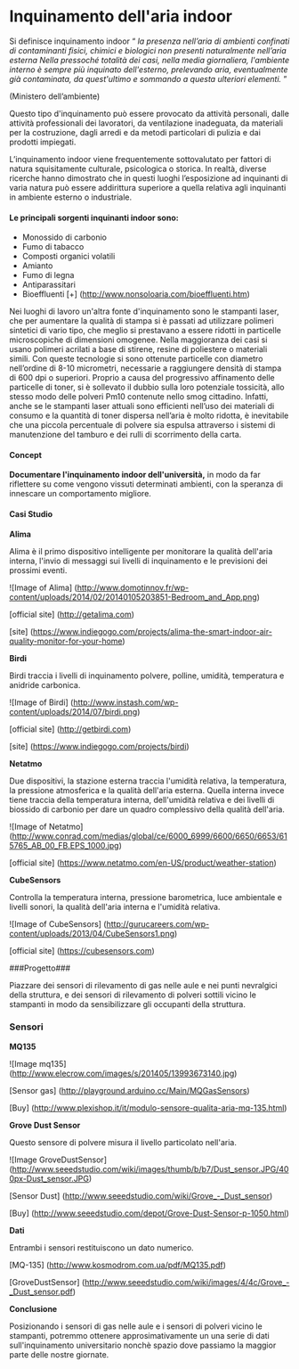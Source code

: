 # Inquinamento dell'aria indoor #

Si definisce inquinamento indoor “ *la presenza nell’aria di ambienti confinati di contaminanti fisici, chimici e biologici
non presenti naturalmente nell’aria esterna Nella pressoché totalità dei casi, nella media giornaliera, l'ambiente interno 
è sempre più inquinato dell'esterno, prelevando aria, eventualmente già contaminata, da quest'ultimo e sommando a questa
ulteriori elementi.* ”

(Ministero dell’ambiente)

Questo tipo d'inquinamento può essere provocato da attività personali, dalle attività professionali dei lavoratori, 
da ventilazione inadeguata, da materiali per la costruzione, dagli arredi e da metodi particolari di pulizia e dai 
prodotti impiegati.

L’inquinamento indoor viene frequentemente sottovalutato per fattori di natura squisitamente culturale, psicologica o storica. 
In realtà, diverse ricerche hanno dimostrato che in questi luoghi l’esposizione ad inquinanti di varia natura può essere 
addirittura superiore a quella relativa agli inquinanti in ambiente esterno o industriale. 

#### Le principali sorgenti inquinanti indoor sono: ####
 * Monossido di carbonio
 * Fumo di tabacco
 * Composti organici volatili
 * Amianto
 * Fumo di legna
 * Antiparassitari
 * Bioeffluenti [+] (http://www.nonsoloaria.com/bioeffluenti.htm)
 
Nei luoghi di lavoro un'altra fonte d'inquinamento sono le stampanti laser, che per aumentare la qualità di stampa si è passati ad utilizzare polimeri sintetici di vario tipo, che meglio si prestavano a essere ridotti in particelle microscopiche di dimensioni omogenee. Nella maggioranza dei casi si usano polimeri acrilati a base di stirene, resine di poliestere o materiali simili. Con queste tecnologie si sono ottenute particelle con diametro nell’ordine di 8-10 micrometri, necessarie a raggiungere densità di stampa di 600 dpi o superiori. Proprio a causa del progressivo affinamento delle particelle di toner,  si è sollevato il dubbio sulla loro potenziale tossicità, allo stesso modo delle polveri Pm10 contenute nello smog cittadino. Infatti, anche se le stampanti laser attuali sono efficienti nell’uso dei materiali di consumo e la quantità di toner dispersa nell’aria è molto ridotta, è inevitabile che una piccola percentuale di polvere sia espulsa attraverso i sistemi di manutenzione del tamburo e dei rulli di scorrimento della carta.


#### Concept ####
**Documentare l'inquinamento indoor dell'università,** in modo da far riflettere su come vengono 
vissuti determinati ambienti, con la speranza di innescare un comportamento migliore.


#### Casi Studio ####

**Alima** 

Alima è il primo dispositivo intelligente per monitorare la qualità dell'aria interna, l'invio di messaggi sui livelli di inquinamento e le previsioni dei prossimi eventi.

![Image of Alima] 
(http://www.domotinnov.fr/wp-content/uploads/2014/02/20140105203851-Bedroom_and_App.png)

[official site] (http://getalima.com)

[site] (https://www.indiegogo.com/projects/alima-the-smart-indoor-air-quality-monitor-for-your-home)

**Birdi**

Birdi traccia i livelli di inquinamento polvere, polline, umidità, temperatura e anidride carbonica.

![Image of Birdi]
(http://www.instash.com/wp-content/uploads/2014/07/birdi.png)

[official site] (http://getbirdi.com)

[site] (https://www.indiegogo.com/projects/birdi)

**Netatmo**

Due dispositivi, la stazione esterna traccia l'umidità relativa, la temperatura, la pressione atmosferica e la qualità dell'aria esterna. Quella interna invece tiene traccia della temperatura interna, dell'umidità relativa e dei livelli di biossido di carbonio per dare un quadro complessivo della qualità dell'aria. 

![Image of Netatmo]
(http://www.conrad.com/medias/global/ce/6000_6999/6600/6650/6653/615765_AB_00_FB.EPS_1000.jpg)

[official site] (https://www.netatmo.com/en-US/product/weather-station)


**CubeSensors**

Controlla la temperatura interna, pressione barometrica, luce ambientale e livelli sonori, la qualità dell'aria interna e l'umidità relativa.

![Image of CubeSensors]
(http://gurucareers.com/wp-content/uploads/2013/04/CubeSensors1.png)

[official site] (https://cubesensors.com)



###Progetto###


Piazzare dei sensori di rilevamento di gas nelle aule e nei punti nevralgici della struttura, e dei sensori di rilevamento di polveri sottili vicino le stampanti in modo da sensibilizzare gli occupanti della struttura. 

### Sensori ###

**MQ135**

![Image mq135]
(http://www.elecrow.com/images/s/201405/13993673140.jpg)

[Sensor gas] (http://playground.arduino.cc/Main/MQGasSensors) 

[Buy] (http://www.plexishop.it/it/modulo-sensore-qualita-aria-mq-135.html)

**Grove Dust Sensor**

Questo sensore di polvere misura il livello particolato nell'aria. 

![Image GroveDustSensor]
(http://www.seeedstudio.com/wiki/images/thumb/b/b7/Dust_sensor.JPG/400px-Dust_sensor.JPG)

[Sensor Dust] (http://www.seeedstudio.com/wiki/Grove_-_Dust_sensor)

[Buy] (http://www.seeedstudio.com/depot/Grove-Dust-Sensor-p-1050.html)


**Dati** 

Entrambi i sensori restituiscono un dato numerico.

[MQ-135] (http://www.kosmodrom.com.ua/pdf/MQ135.pdf)

[GroveDustSensor] (http://www.seeedstudio.com/wiki/images/4/4c/Grove_-_Dust_sensor.pdf)

**Conclusione**

Posizionando i sensori di gas nelle aule e i sensori di polveri vicino le stampanti, potremmo ottenere approsimativamente un una serie di dati sull'inquinamento universitario nonchè spazio dove passiamo la maggior parte delle nostre giornate.
